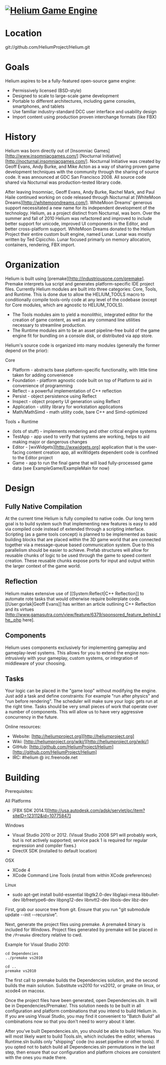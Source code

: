 <a href="http://heliumproject.org/">![Helium Game Engine](https://raw.github.com/HeliumProject/Helium/master/Data/Textures/Helium.png)</a>
==========================================================================================================================================

Location
========
git://github.com/HeliumProject/Helium.git

Goals
=====

Helium aspires to be a fully-featured open-source game engine:
* Permissively licensed (BSD-style)
* Designed to scale to large-scale game development
* Portable to different architectures, including game consoles, smartphones, and tablets
* Use familiar industry-standard DCC user interface and usability design
* Import content using production proven interchange formats (like FBX)

History
=======

Helium was born directly out of [Insomniac Games][http://www.insomniacgames.com/] [Nocturnal Initiative][http://nocturnal.insomniacgames.com/].  Nocturnal Initiative was created by Geoff Evans, Andy Burke, and Mike Acton as a way of sharing proven game development techniques with the community through the sharing of source code.  It was announced at GDC San Francisco 2008.  All source code shared via Nocturnal was production-tested library code.

After leaving Insomniac, Geoff Evans, Andy Burke, Rachel Mark, and Paul Haile continued working on code released through Nocturnal at [WhiteMoon Dreams][http://whitemoondreams.com/].  WhiteMoon Dreams' generous support necessitated a new name for its independent development of the technology.  Helium, as a project distinct from Nocturnal, was born.  Over the summer and fall of 2010 Helium was refactored and improved to include better support for unicode, improved UI components in the Editor, and better cross-platform support.  WhiteMoon Dreams donated to the Helium Project their entire custom built engine, named Lunar.  Lunar was mostly written by Ted Cipicchio.  Lunar focused primarly on memory allocation, containers, rendering, FBX import.

Organization
============

Helium is built using [premake][http://industriousone.com/premake].  Premake interprets lua script and generates platform-specific IDE project files.  Currently Helium modules are built into three categories: Core, Tools, and Runtime.  This is done due to allow the HELIUM_TOOLS macro to conditionally compile tools-only code at any level of the codebase (except for Core modules, which are agnostic to HELIUM_TOOLS).
* The Tools modules aim to yield a monolithic, integrated editor for the creation of game content, as well as any command line utilities necessary to streamline production.
* The Runtime modules aim to be an asset pipeline-free build of the game engine fit for bundling on a console disk, or distributed via app store.

Helium's source code is organized into many modules (generally the former depend on the prior):

Core
* Platform - abstracts base platform-specific functionality, with little time taken for adding convenience
* Foundation - platform agnostic code built on top of Platform to aid in convenience of programming
* Reflect - a powerful implementation of C++ reflection
* Persist - object persistence using Reflect
* Inspect - object property UI generation using Reflect
* Application - utility library for workstation applications
* Math/MathSimd - math utility code, bare C++ and Simd-optimized

Tools + Runtime
* (lots of stuff) - implements rendering and other critical engine systems
* TestApp - app used to verify that systems are working, helps to aid making major or dangerous changes
* Editor - [wxWidgets][http://wxwidgets.org] application that is the user-facing content creation app, all wxWidgets dependent code is confined to the Editor project
* Game - app to run the final game that will load fully-processed game data (see ExampleGame/ExampleMain for now)

Design
======

Fully Native Compilation
----------------------------------------

At the current time Helium is fully compiled to native code.  Our long term goal is to build system such that implementing new features is easy to add via compiled code instead of extended through a scripting interface.  Scripting (as a game tools concept) is planned to be implemented as basic building blocks that are placed within the 3D game world that are connected together via a message-queue based communication system.  Due to this parallelism should be easier to achieve.  Prefab structures will allow for reusable chunks of logic to be used through the game to speed content creation.  These reusable chunks expose ports for input and output within the larger context of the game world.

Reflection
----------------------------------------

Helium makes extensive use of [[System:Reflect|C++ Reflection]] to automate rote tasks that would otherwise require boilerplate code.  [[User:gorlak|Geoff Evans]] has written an article outlining C++ Reflection and its virtues [http://www.gamasutra.com/view/feature/6379/sponsored_feature_behind_the_.php here].

Components
----------------------------------------

Helium uses components exclusively for implementing gameplay and gameplay-level systems. This allows for you to extend the engine non-intrusively with your gameplay, custom systems, or integration of middleware of your choosing.

Tasks
----------------------------------------

Your logic can be placed in the "game loop" without modifying the engine. Just add a task and define constraints: For example "run after physics" and "run before rendering". The scheduler will make sure your logic gets run at the right time. Tasks should be very small pieces of work that operate over a number of components. This will allow us to have very aggressive concurrency in the future.

Online resources:

* Website: [http://heliumproject.org][http://heliumproject.org]
* Wiki: [http://heliumproject.org/wiki/][http://heliumproject.org/wiki/]
* GitHub: [http://github.com/HeliumProject/Helium][http://github.com/HeliumProject/Helium]
* IRC: #helium @ irc.freenode.net

Building
========

Prerequisites:

All Platforms
 - [FBX SDK 2014.1][http://usa.autodesk.com/adsk/servlet/pc/item?siteID=123112&id=10775847]

Windows
 - Visual Studio 2010 or 2012. (Visual Studio 2008 SP1 will probably work, but is not actively supported; service pack 1 is required for regular expression and compiler fixes.)
 - DirectX SDK (installed to default location)

OSX
 - XCode 4
 - XCode Command Line Tools (install from within XCode preferences)

Linux
 - sudo apt-get install build-essential libgtk2.0-dev libglapi-mesa libbullet-dev libfreetype6-dev libpng12-dev libnvtt2-dev libois-dev libz-dev

First, grab our source tree from git. Ensure that you run "git submodule update --init --recursive".

Next, generate the project files using premake. A premake4 binary is included for Windows. Project files generated by premake will be placed in the `/Premake` directory relative to cwd.

Example for Visual Studio 2010:

    cd Dependencies
    ../premake vs2010
    
    cd ..
    premake vs2010

The first call to premake builds the Dependencies solution, and the second builds the main solution.  Substitute vs2010 for vs2012, or gmake on linux, or xcode4 on macosx.

Once the project files have been generated, open Dependencies.sln.  It will be in Dependencies/Premake/. This solution needs to be built in all configuration and platform combinations that you intend to build Helium in. If you are using Visual
Studio, you may find it convenient to "Batch Build" all combinations now so that you don't need to worry about it later.

After you've built Dependencies.sln, you should be able to build Helium. You will most likely want to build Tools.sln, which includes the editor, whereas Runtime.sln builds only "shipping" code (no asset pipeline or other tools). If you opted not to batch build all Dependencies.sln permutations in the last step, then ensure that our configuration and platform choices are consistent with the ones you made there.